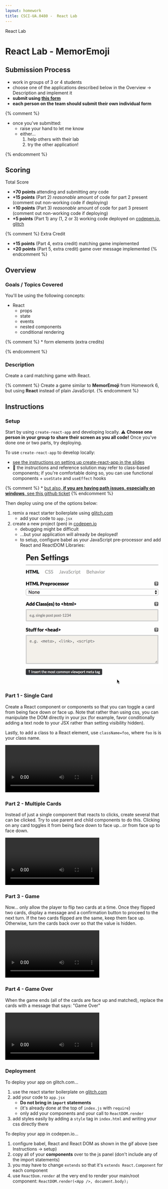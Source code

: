 ```yaml
---
layout: homework
title: CSCI-UA.0480 -  React Lab
---
```



<div class="panel panel-default">
  <div class="panel-heading">React Lab</div>
  <div class="panel-body" markdown="block">

# React Lab - MemorEmoji 

## Submission Process

* work in groups of 3 or 4 students
* choose one of the applications described below in the Overview &rarr; Description and implement it
* __submit using [this form](https://forms.gle/qM5uzeQmrMfJtQXcA)__
* __each person on the team should submit their own individual form__

{% comment %}
* once you've submitted:
    * raise your hand to let me know
    * either...
        1. help others with their lab
        2. try the other application!

{% endcomment %}

## Scoring

Total Score


* __+70 points__ attending and submitting _any_ code
* __+15 points__ (Part 2) _reasonable_ amount of code for part 2 present (comment out non-working code if deploying)
* __+10 points__ (Part 3) _reasonable_ amount of code for part 3 present (comment out non-working code if deploying)
* __+5 points__ (Part 1) any (1, 2 or 3) working code deployed on [codepen.io](https://codepen.io), [glitch](glitch.com)

{% comment %}
Extra Credit 

* __+15 points__ (Part 4, extra credit) matching game implemented 
* __+20 points__ (Part 5, extra credit) game over message implemented
{% endcomment %}

## Overview

### Goals / Topics Covered

You'll be using the following concepts:

* React
    * props
    * state
    * events
    * nested components
    * conditional rendering

{% comment %}
    * form elements (extra credits)

{% endcomment %}


### Description

Create a card matching game with React.

{% comment %}
Create a game similar to  __MemorEmoji__ from  Homework 6, but using __React__ instead of plain JavaScript.
{% endcomment %}

## Instructions

### Setup

Start by using `create-react-app` and developing locally. ⚠️ __Choose one person in your group to share their screen as you all code!__ Once you've done one or two parts, try deploying. 

To use `create-react-app` to develop locally:

* [see the instructions on setting up create-react-app in the slides](../slides/26/react-state-parent.html#/15)
* 👀 the instructions and reference solution may refer to class-based components; if you're comfortable doing so, you can use functional components + `useState` and `useEffect` hooks


{% comment %}
    * [but also, __if you are having path issues, especially on windows__, see this github ticket](https://github.com/facebookincubator/create-react-app/issues/138#issuecomment-334316575)
{% endcomment %}

Then deploy using one of the options below:

1. remix a react starter boilerplate using [glitch.com](https://glitch.com/edit/#!/remix/starter-react)
    * add your code to `app.jsx`
2. create a new project (pen) in [codepen.io](https://codepen.io)
    * debugging might be difficult
    * ...but your application will already be deployed!
    * to setup, configure babel as your JavaScript pre-processor and add React and ReactDOM Libraries:
        <br>
        ![codepen](../resources/img/codepen.gif)

### Part 1 - Single Card

Create a React component or components so that you can toggle a card from being face down or face up. Note that rather than using css, you can manipulate the DOM directly in your jsx (for example, favor conditionally adding a text node to your JSX rather than setting visibility hidden). 

Lastly, to add a class to a React element, use `className=foo`, where `foo` is is your class name.

<video controls>
    <source src="../resources/video/lab08-1.webm" type="video/webm">
    Sorry, your browser doesn't support embedded videos.
</video>

### Part 2 - Multiple Cards

Instead of just a single component that reacts to clicks, create several that can be clicked. Try to use parent and child components to do this. Clicking on any card toggles it from being face down to face up...or from face up to face down. 

<video controls>
    <source src="../resources/video/lab08-2.webm" type="video/webm">
    Sorry, your browser doesn't support embedded videos.
</video>

### Part 3 - Game

Now... only allow the player to flip two cards at a time. Once they flipped two cards, display a message and a confirmation button to proceed to the next turn. If the two cards flipped are the same, keep them face up. Otherwise, turn the cards back over so that the value is hidden.

<video controls>
    <source src="../resources/video/lab08-3.webm" type="video/webm">
    Sorry, your browser doesn't support embedded videos.
</video>

### Part 4 - Game Over

When the game ends (all of the cards are face up and matched), replace the cards with a message that says: "Game Over"

<video controls>
    <source src="../resources/video/lab08-4.webm" type="video/webm">
    Sorry, your browser doesn't support embedded videos.
</video>


### Deployment

To deploy your app on glitch.com... 

1. use the react starter boilerplate on [glitch.com](https://glitch.com/edit/#!/remix/starter-react)
2. add your code to `app.jsx`
	* __Do not bring in `import` statements__
    * (it's already done at the top of `index.js` with `require`)
    * only add your components and your call to `ReactDOM.render`
3. add styles easily by adding a `style` tag in `index.html` and writing your css directly there

To deploy your app in codepen.io...

1. configure babel, React and React DOM as shown in the gif above (see Instructions &rarr; setup)
2. copy all of your __components__ over to the js panel (don't include any of the import statements)
3. you may have to change `extends` so that it's `extends React.Component` for each component
4. use ```ReactDom.render``` at the very end to render your main/root component:
    ```ReactDOM.render(<App />, document.body);```

